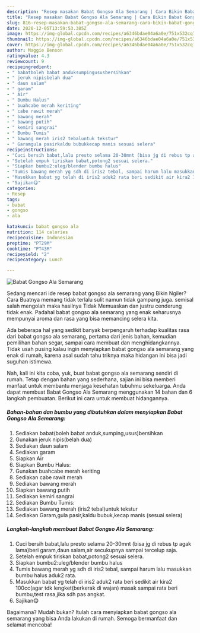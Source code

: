 ```yaml
---
description: "Resep masakan Babat Gongso Ala Semarang | Cara Bikin Babat Gongso Ala Semarang Yang Bisa Manjain Lidah"
title: "Resep masakan Babat Gongso Ala Semarang | Cara Bikin Babat Gongso Ala Semarang Yang Bisa Manjain Lidah"
slug: 816-resep-masakan-babat-gongso-ala-semarang-cara-bikin-babat-gongso-ala-semarang-yang-bisa-manjain-lidah
date: 2020-12-05T13:59:53.385Z
image: https://img-global.cpcdn.com/recipes/a6346bdae04a6a0e/751x532cq70/babat-gongso-ala-semarang-foto-resep-utama.jpg
thumbnail: https://img-global.cpcdn.com/recipes/a6346bdae04a6a0e/751x532cq70/babat-gongso-ala-semarang-foto-resep-utama.jpg
cover: https://img-global.cpcdn.com/recipes/a6346bdae04a6a0e/751x532cq70/babat-gongso-ala-semarang-foto-resep-utama.jpg
author: Maggie Benson
ratingvalue: 4.3
reviewcount: 9
recipeingredient:
- " babatboleh babat anduksumpingususbersihkan"
- " jeruk nipisbelah dua"
- " daun salam"
- " garam"
- " Air"
- " Bumbu Halus"
- " buahcabe merah keriting"
- " cabe rawit merah"
- " bawang merah"
- " bawang putih"
- " kemiri sangrai"
- " Bumbu Tumis"
- " bawang merah iris2 tebaluntuk tekstur"
- " Garamgula pasirkaldu bubukkecap manis sesuai selera"
recipeinstructions:
- "Cuci bersih babat,lalu presto selama 20-30mnt (bisa jg di rebus tp agak lama)beri garam,daun salam,air secukupnya sampai tercelup saja."
- "Setelah empuk tiriskan babat,potong2 sesuai selera."
- "Siapkan bumbu2:uleg/blender bumbu halus"
- "Tumis bawang merah yg sdh di iris2 tebal, sampai harum lalu masukkan bumbu halus aduk2 rata."
- "Masukkan babat yg telah di iris2 aduk2 rata beri sedikit air kira2 100cc(agar tdk lengket(berkerak di wajan) masak sampai rata beri bumbu,test rasa,jika sdh pas angkat."
- "Sajikan😋"
categories:
- Resep
tags:
- babat
- gongso
- ala

katakunci: babat gongso ala 
nutrition: 114 calories
recipecuisine: Indonesian
preptime: "PT29M"
cooktime: "PT43M"
recipeyield: "2"
recipecategory: Lunch

---
```



![Babat Gongso Ala Semarang](https://img-global.cpcdn.com/recipes/a6346bdae04a6a0e/751x532cq70/babat-gongso-ala-semarang-foto-resep-utama.jpg)

Sedang mencari ide resep babat gongso ala semarang yang Bikin Ngiler? Cara Buatnya memang tidak terlalu sulit namun tidak gampang juga. semisal salah mengolah maka hasilnya Tidak Memuaskan dan justru cenderung tidak enak. Padahal babat gongso ala semarang yang enak seharusnya mempunyai aroma dan rasa yang bisa memancing selera kita.

Ada beberapa hal yang sedikit banyak berpengaruh terhadap kualitas rasa dari babat gongso ala semarang, pertama dari jenis bahan, kemudian pemilihan bahan segar, sampai cara membuat dan menghidangkannya. Tidak usah pusing kalau ingin menyiapkan babat gongso ala semarang yang enak di rumah, karena asal sudah tahu triknya maka hidangan ini bisa jadi suguhan istimewa.




Nah, kali ini kita coba, yuk, buat babat gongso ala semarang sendiri di rumah. Tetap dengan bahan yang sederhana, sajian ini bisa memberi manfaat untuk membantu menjaga kesehatan tubuhmu sekeluarga. Anda dapat membuat Babat Gongso Ala Semarang menggunakan 14 bahan dan 6 langkah pembuatan. Berikut ini cara untuk membuat hidangannya.

<!--inarticleads1-->

##### Bahan-bahan dan bumbu yang dibutuhkan dalam menyiapkan Babat Gongso Ala Semarang:

1. Sediakan  babat(boleh babat anduk,sumping,usus)bersihkan
1. Gunakan  jeruk nipis(belah dua)
1. Sediakan  daun salam
1. Sediakan  garam
1. Siapkan  Air
1. Siapkan  Bumbu Halus:
1. Gunakan  buahcabe merah keriting
1. Sediakan  cabe rawit merah
1. Sediakan  bawang merah
1. Siapkan  bawang putih
1. Sediakan  kemiri sangrai
1. Sediakan  Bumbu Tumis:
1. Sediakan  bawang merah (iris2 tebal)untuk tekstur
1. Sediakan  Garam,gula pasir,kaldu bubuk,kecap manis (sesuai selera)




<!--inarticleads2-->

##### Langkah-langkah membuat Babat Gongso Ala Semarang:

1. Cuci bersih babat,lalu presto selama 20-30mnt (bisa jg di rebus tp agak lama)beri garam,daun salam,air secukupnya sampai tercelup saja.
1. Setelah empuk tiriskan babat,potong2 sesuai selera.
1. Siapkan bumbu2:uleg/blender bumbu halus
1. Tumis bawang merah yg sdh di iris2 tebal, sampai harum lalu masukkan bumbu halus aduk2 rata.
1. Masukkan babat yg telah di iris2 aduk2 rata beri sedikit air kira2 100cc(agar tdk lengket(berkerak di wajan) masak sampai rata beri bumbu,test rasa,jika sdh pas angkat.
1. Sajikan😋




Bagaimana? Mudah bukan? Itulah cara menyiapkan babat gongso ala semarang yang bisa Anda lakukan di rumah. Semoga bermanfaat dan selamat mencoba!
